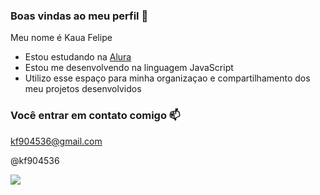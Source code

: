 ### Boas vindas ao meu perfil 💙 

Meu nome é Kaua Felipe 

- Estou estudando na [Alura](https://www.alura.com.br)
- Estou me desenvolvendo na linguagem JavaScript
- Utilizo esse espaço para minha organizaçao e compartilhamento dos meu projetos desenvolvidos 

### Você entrar em contato comigo 📫

kf904536@gmail.com

@kf904536

![](https:1.tenor.com/m/mCiM7CmGGI4AAAAC/naruto.gif)
